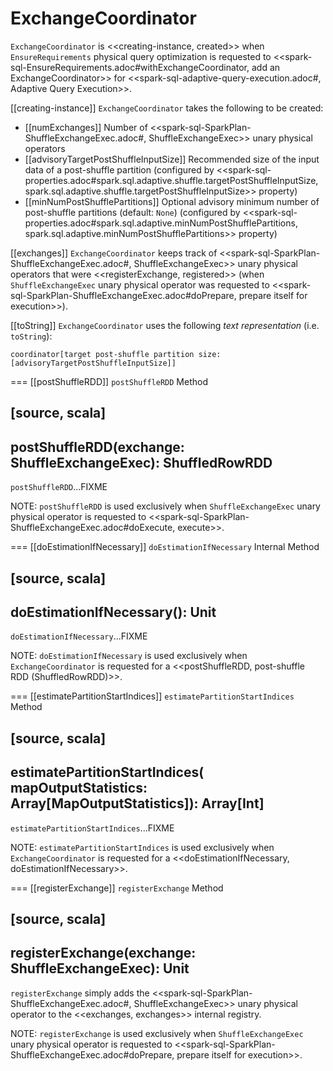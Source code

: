 # ExchangeCoordinator

`ExchangeCoordinator` is <<creating-instance, created>> when `EnsureRequirements` physical query optimization is requested to <<spark-sql-EnsureRequirements.adoc#withExchangeCoordinator, add an ExchangeCoordinator>> for <<spark-sql-adaptive-query-execution.adoc#, Adaptive Query Execution>>.

[[creating-instance]]
`ExchangeCoordinator` takes the following to be created:

* [[numExchanges]] Number of <<spark-sql-SparkPlan-ShuffleExchangeExec.adoc#, ShuffleExchangeExec>> unary physical operators
* [[advisoryTargetPostShuffleInputSize]] Recommended size of the input data of a post-shuffle partition (configured by <<spark-sql-properties.adoc#spark.sql.adaptive.shuffle.targetPostShuffleInputSize, spark.sql.adaptive.shuffle.targetPostShuffleInputSize>> property)
* [[minNumPostShufflePartitions]] Optional advisory minimum number of post-shuffle partitions (default: `None`) (configured by <<spark-sql-properties.adoc#spark.sql.adaptive.minNumPostShufflePartitions, spark.sql.adaptive.minNumPostShufflePartitions>> property)

[[exchanges]]
`ExchangeCoordinator` keeps track of <<spark-sql-SparkPlan-ShuffleExchangeExec.adoc#, ShuffleExchangeExec>> unary physical operators that were <<registerExchange, registered>> (when `ShuffleExchangeExec` unary physical operator was requested to <<spark-sql-SparkPlan-ShuffleExchangeExec.adoc#doPrepare, prepare itself for execution>>).

[[toString]]
`ExchangeCoordinator` uses the following *text representation* (i.e. `toString`):

```
coordinator[target post-shuffle partition size: [advisoryTargetPostShuffleInputSize]]
```

=== [[postShuffleRDD]] `postShuffleRDD` Method

[source, scala]
----
postShuffleRDD(exchange: ShuffleExchangeExec): ShuffledRowRDD
----

`postShuffleRDD`...FIXME

NOTE: `postShuffleRDD` is used exclusively when `ShuffleExchangeExec` unary physical operator is requested to <<spark-sql-SparkPlan-ShuffleExchangeExec.adoc#doExecute, execute>>.

=== [[doEstimationIfNecessary]] `doEstimationIfNecessary` Internal Method

[source, scala]
----
doEstimationIfNecessary(): Unit
----

`doEstimationIfNecessary`...FIXME

NOTE: `doEstimationIfNecessary` is used exclusively when `ExchangeCoordinator` is requested for a <<postShuffleRDD, post-shuffle RDD (ShuffledRowRDD)>>.

=== [[estimatePartitionStartIndices]] `estimatePartitionStartIndices` Method

[source, scala]
----
estimatePartitionStartIndices(
  mapOutputStatistics: Array[MapOutputStatistics]): Array[Int]
----

`estimatePartitionStartIndices`...FIXME

NOTE: `estimatePartitionStartIndices` is used exclusively when `ExchangeCoordinator` is requested for a <<doEstimationIfNecessary, doEstimationIfNecessary>>.

=== [[registerExchange]] `registerExchange` Method

[source, scala]
----
registerExchange(exchange: ShuffleExchangeExec): Unit
----

`registerExchange` simply adds the <<spark-sql-SparkPlan-ShuffleExchangeExec.adoc#, ShuffleExchangeExec>> unary physical operator to the <<exchanges, exchanges>> internal registry.

NOTE: `registerExchange` is used exclusively when `ShuffleExchangeExec` unary physical operator is requested to <<spark-sql-SparkPlan-ShuffleExchangeExec.adoc#doPrepare, prepare itself for execution>>.
